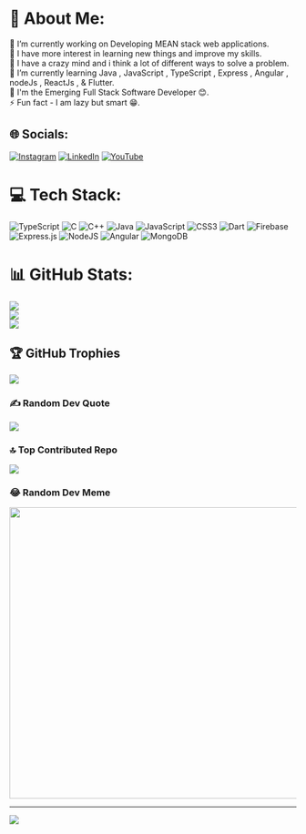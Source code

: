 # 💫 About Me:
🔭 I’m currently working on Developing MEAN stack web applications.<br>👯 I have more interest in learning new things and improve my skills.<br>🤝 I have a crazy mind and i think a lot of different ways to solve a problem.<br>🌱 I’m currently learning Java , JavaScript , TypeScript , Express , Angular , nodeJs , ReactJs , & Flutter.<br>💬 I'm the Emerging Full Stack  Software  Developer 😊.<br>⚡ Fun fact - I am lazy but smart 😁.


## 🌐 Socials:
[![Instagram](https://img.shields.io/badge/Instagram-%23E4405F.svg?logo=Instagram&logoColor=white)](https://instagram.com/_ashwin_238) [![LinkedIn](https://img.shields.io/badge/LinkedIn-%230077B5.svg?logo=linkedin&logoColor=white)](https://linkedin.com/in/ashwinrockers378@gmail.com) [![YouTube](https://img.shields.io/badge/YouTube-%23FF0000.svg?logo=YouTube&logoColor=white)](https://youtube.com/@https://www.youtube.com/channel/UCmwdDNGR0whskxo1eGQBCfw) 

# 💻 Tech Stack:
![TypeScript](https://img.shields.io/badge/typescript-%23007ACC.svg?style=for-the-badge&logo=typescript&logoColor=white) ![C](https://img.shields.io/badge/c-%2300599C.svg?style=for-the-badge&logo=c&logoColor=white) ![C++](https://img.shields.io/badge/c++-%2300599C.svg?style=for-the-badge&logo=c%2B%2B&logoColor=white) ![Java](https://img.shields.io/badge/java-%23ED8B00.svg?style=for-the-badge&logo=java&logoColor=white) ![JavaScript](https://img.shields.io/badge/javascript-%23323330.svg?style=for-the-badge&logo=javascript&logoColor=%23F7DF1E) ![CSS3](https://img.shields.io/badge/css3-%231572B6.svg?style=for-the-badge&logo=css3&logoColor=white) ![Dart](https://img.shields.io/badge/dart-%230175C2.svg?style=for-the-badge&logo=dart&logoColor=white) ![Firebase](https://img.shields.io/badge/firebase-%23039BE5.svg?style=for-the-badge&logo=firebase) ![Express.js](https://img.shields.io/badge/express.js-%23404d59.svg?style=for-the-badge&logo=express&logoColor=%2361DAFB) ![NodeJS](https://img.shields.io/badge/node.js-6DA55F?style=for-the-badge&logo=node.js&logoColor=white) ![Angular](https://img.shields.io/badge/angular-%23DD0031.svg?style=for-the-badge&logo=angular&logoColor=white) ![MongoDB](https://img.shields.io/badge/MongoDB-%234ea94b.svg?style=for-the-badge&logo=mongodb&logoColor=white)
# 📊 GitHub Stats:
![](https://github-readme-stats.vercel.app/api?username=AshwinSuperNova&theme=onedark&hide_border=false&include_all_commits=false&count_private=false)<br/>
![](https://github-readme-streak-stats.herokuapp.com/?user=AshwinSuperNova&theme=onedark&hide_border=false)<br/>
![](https://github-readme-stats.vercel.app/api/top-langs/?username=AshwinSuperNova&theme=onedark&hide_border=false&include_all_commits=false&count_private=false&layout=compact)

## 🏆 GitHub Trophies
![](https://github-profile-trophy.vercel.app/?username=AshwinSuperNova&theme=chalk&no-frame=false&no-bg=false&margin-w=4)

### ✍️ Random Dev Quote
![](https://quotes-github-readme.vercel.app/api?type=vetical&theme=radical)

### 🔝 Top Contributed Repo
![](https://github-contributor-stats.vercel.app/api?username=AshwinSuperNova&limit=5&theme=dark_dimmed&combine_all_yearly_contributions=true)

### 😂 Random Dev Meme
<img src="https://rm.up.railway.app/" width="512px"/>

---
[![](https://visitcount.itsvg.in/api?id=AshwinSuperNova&icon=6&color=10)](https://visitcount.itsvg.in)

<!-- Proudly created with GPRM ( https://gprm.itsvg.in ) -->
